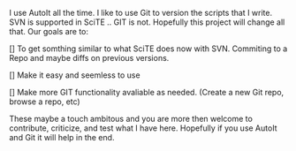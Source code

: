 I use AutoIt all the time. I like to use Git to version the scripts that I write. SVN is supported in SciTE .. GIT is not. Hopefully this project will change all that. Our goals are to:


[] To get somthing similar to what SciTE does now with SVN. Commiting to a Repo and maybe diffs on previous versions.

[] Make it easy and seemless to use

[] Make more GIT functionality avaliable as needed. (Create a new Git repo, browse a repo, etc)

These maybe a touch ambitous and you are more then welcome to contribute, criticize, and test what I have here. Hopefully if you use AutoIt and Git it will help in the end.

